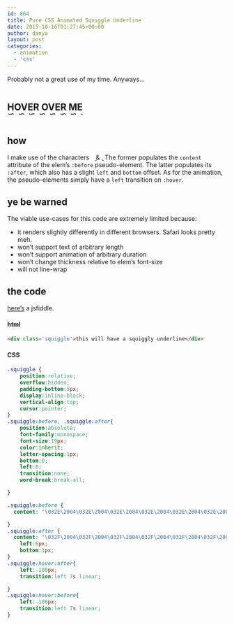 ```yaml
---
id: 864
title: Pure CSS Animated Squiggle Underline
date: 2015-10-16T01:27:45+00:00
author: danya
layout: post
categories:
  - animation
  - 'css'
---
```


Probably not a great use of my time. Anyways&#8230;
<style>.demo h2{text-transform:uppercase}.squiggle{position:relative;overflow:hidden;padding-bottom:5px;display:inline-block;vertical-align:top;cursor:pointer}.red{color:red}.squiggle:before,.squiggle:after{position:absolute;font-family:monospace;font-size:19px;color:inherit;letter-spacing:1px;bottom:0;left:0;transition:none;word-break:break-all;white-space:nowrap}.squiggle:before{content:"\032E\2004\032E\2004\032E\2004\032E\2004\032E\2004\032E\2004\032E\2004\032E\2004\032E\2004\032E\2004\032E\2004\032E\2004\032E\2004\032E\2004\032E\2004\032E\2004\032E\2004\032E\2004\032E\2004\032E\2004\032E\2004\032E\2004\032E\2004\032E\2004\032E\2004\032E\2004\032E\2004\032E\2004\032E\2004\032E\2004\032E\2004\032E\2004\032E\2004\032E\2004\032E\2004\032E\2004\032E\2004\032E\2004\032E\2004\032E\2004\032E\2004\032E\2004\032E\2004\032E\2004\032E\2004\032E\2004\032E\2004\032E\2004\032E\2004\032E\2004\032E\2004\032E\2004\032E\2004\032E\2004\032E\2004\032E\2004\032E\2004\032E\2004\032E\2004\032E\2004\032E\2004\032E\2004\032E\2004\032E\2004\032E\2004\032E\2004\032E\2004\032E\2004\032E\2004\032E\2004\032E\2004\032E\2004\032E\2004\032E\2004\032E\2004\032E\2004\032E\2004\032E\2004\032E\2004\032E\2004\032E\2004\032E\2004\032E\2004\032E\2004\032E\2004\032E\2004\032E\2004\032E\2004\032E\2004\032E\2004\032E\2004\032E\2004\032E\2004\032E\2004\032E\2004\032E\2004\032E\2004\032E\2004\032E\2004\032E\2004\032E\2004\032E\2004\032E\2004\032E\2004\032E\2004\032E\2004\032E\2004\032E\2004\032E\2004\032E\2004\032E\2004\032E\2004\032E\2004\032E\2004\032E\2004\032E\2004\032E\2004\032E\2004\032E\2004\032E\2004\032E\2004\032E\2004\032E\2004\032E\2004\032E\2004\032E\2004\032E\2004\032E\2004\032E\2004\032E\2004\032E\2004\032E\2004\032E\2004\032E\2004\032E\2004\032E\2004\032E\2004\032E\2004\032E\2004\032E\2004\032E\2004\032E\2004\032E\2004\032E\2004\032E\2004\032E\2004\032E\2004\032E\2004\032E\2004\032E\2004\032E\2004\032E\2004\032E\2004\032E\2004\032E\2004\032E\2004\032E\2004\032E\2004\032E\2004\032E\2004\032E\2004\032E\2004\032E\2004\032E\2004\032E\2004\032E\2004\032E\2004\032E\2004\032E\2004\032E\2004\032E\2004\032E\2004\032E\2004\032E\2004\032E\2004\032E\2004\032E\2004\032E\2004\032E\2004\032E\2004\032E\2004\032E\2004\032E\2004\032E\2004\032E\2004\032E\2004\032E\2004\032E\2004\032E\2004\032E\2004\032E\2004\032E\2004\032E\2004\032E\2004\032E\2004\032E\2004\032E\2004\032E\2004\032E\2004\032E\2004\032E\2004\032E\2004\032E\2004\032E\2004\032E\2004\032E\2004\032E\2004\032E\2004\032E\2004\032E\2004"}.squiggle:after{content:"\032F\2004\032F\2004\032F\2004\032F\2004\032F\2004\032F\2004\032F\2004\032F\2004\032F\2004\032F\2004\032F\2004\032F\2004\032F\2004\032F\2004\032F\2004\032F\2004\032F\2004\032F\2004\032F\2004\032F\2004\032F\2004\032F\2004\032F\2004\032F\2004\032F\2004\032F\2004\032F\2004\032F\2004\032F\2004\032F\2004\032F\2004\032F\2004\032F\2004\032F\2004\032F\2004\032F\2004\032F\2004\032F\2004\032F\2004\032F\2004\032F\2004\032F\2004\032F\2004\032F\2004\032F\2004\032F\2004\032F\2004\032F\2004\032F\2004\032F\2004\032F\2004\032F\2004\032F\2004\032F\2004\032F\2004\032F\2004\032F\2004\032F\2004\032F\2004\032F\2004\032F\2004\032F\2004\032F\2004\032F\2004\032F\2004\032F\2004\032F\2004\032F\2004\032F\2004\032F\2004\032F\2004\032F\2004\032F\2004\032F\2004\032F\2004\032F\2004\032F\2004\032F\2004\032F\2004\032F\2004\032F\2004\032F\2004\032F\2004\032F\2004\032F\2004\032F\2004\032F\2004\032F\2004\032F\2004\032F\2004\032F\2004\032F\2004\032F\2004\032F\2004\032F\2004\032F\2004\032F\2004\032F\2004\032F\2004\032F\2004\032F\2004\032F\2004\032F\2004\032F\2004\032F\2004\032F\2004\032F\2004\032F\2004\032F\2004\032F\2004\032F\2004\032F\2004\032F\2004\032F\2004\032F\2004\032F\2004\032F\2004\032F\2004\032F\2004\032F\2004\032F\2004\032F\2004\032F\2004\032F\2004\032F\2004\032F\2004\032F\2004\032F\2004\032F\2004\032F\2004\032F\2004\032F\2004\032F\2004\032F\2004\032F\2004\032F\2004\032F\2004\032F\2004\032F\2004\032F\2004\032F\2004\032F\2004\032F\2004\032F\2004\032F\2004\032F\2004\032F\2004\032F\2004\032F\2004\032F\2004\032F\2004\032F\2004\032F\2004\032F\2004\032F\2004\032F\2004\032F\2004\032F\2004\032F\2004\032F\2004\032F\2004\032F\2004\032F\2004\032F\2004\032F\2004\032F\2004\032F\2004\032F\2004\032F\2004\032F\2004\032F\2004\032F\2004\032F\2004\032F\2004\032F\2004\032F\2004\032F\2004\032F\2004\032F\2004\032F\2004\032F\2004\032F\2004\032F\2004\032F\2004\032F\2004\032F\2004\032F\2004\032F\2004\032F\2004\032F\2004\032F\2004\032F\2004\032F\2004\032F\2004\032F\2004\032F\2004\032F\2004\032F\2004\032F\2004\032F\2004\032F\2004\032F\2004\032F\2004\032F\2004\032F\2004\032F\2004\032F\2004\032F\2004\032F\2004\032F\2004";left:6px;bottom:1px}.squiggle:hover:after{left:-100px;transition:left 7s linear}.squiggle:hover:before{left:-106px;transition:left 7s linear}</style>

<div class="demo">
  <h2 class="squiggle">Hover over me</h2>
</div>



<!--more-->

## how

I make use of the characters <code> ̮</code> & <code>̯</code>. The former populates the `content` attribute of the elem&#8217;s `:before` pseudo-element. The latter populates its `:after`, which also has a slight `left` and `bottom` offset. As for the animation, the pseudo-elements simply have a `left` transition on `:hover`.

## ye be warned

The viable use-cases for this code are extremely limited because:
- it renders slightly differently in different browsers. Safari looks pretty meh.
- won&#8217;t support text of arbitrary length
- won&#8217;t support animation of arbitrary duration
- won&#8217;t change thickness relative to elem&#8217;s font-size
- will not line-wrap

## the code

[here&#8217;s](http://jsfiddle.net/ugj7bp6s/6/) a jsfiddle.

#### html

```html
<div class='squiggle'>this will have a squiggly underline</div>
```

#### CSS

```css
.squiggle {
	position:relative;
	overflow:hidden;
	padding-bottom:5px;
	display:inline-block;
	vertical-align:top;
	cursor:pointer;
}
.squiggle:before, .squiggle:after{
	position:absolute;
	font-family:monospace;
	font-size:19px;
	color:inherit;
	letter-spacing:1px;
	bottom:0;
	left:0;
	transition:none;
	word-break:break-all;

}

.squiggle:before {
  content: "\032E\2004\032E\2004\032E\2004\032E\2004\032E\2004\032E\2004\032E\2004\032E\2004\032E\2004\032E\2004\032E\2004\032E\2004\032E\2004\032E\2004\032E\2004\032E\2004\032E\2004\032E\2004\032E\2004\032E\2004\032E\2004\032E\2004\032E\2004\032E\2004\032E\2004\032E\2004\032E\2004\032E\2004\032E\2004\032E\2004\032E\2004\032E\2004\032E\2004\032E\2004\032E\2004\032E\2004\032E\2004\032E\2004\032E\2004\032E\2004\032E\2004\032E\2004\032E\2004\032E\2004\032E\2004\032E\2004\032E\2004\032E\2004\032E\2004\032E\2004\032E\2004\032E\2004\032E\2004\032E\2004\032E\2004\032E\2004\032E\2004\032E\2004\032E\2004\032E\2004\032E\2004\032E\2004\032E\2004\032E\2004\032E\2004\032E\2004\032E\2004\032E\2004\032E\2004\032E\2004\032E\2004\032E\2004\032E\2004\032E\2004\032E\2004\032E\2004\032E\2004\032E\2004\032E\2004\032E\2004\032E\2004\032E\2004\032E\2004\032E\2004\032E\2004\032E\2004\032E\2004\032E\2004\032E\2004\032E\2004\032E\2004\032E\2004\032E\2004\032E\2004\032E\2004\032E\2004\032E\2004\032E\2004\032E\2004\032E\2004\032E\2004\032E\2004\032E\2004\032E\2004\032E\2004\032E\2004\032E\2004\032E\2004\032E\2004\032E\2004\032E\2004\032E\2004\032E\2004\032E\2004\032E\2004\032E\2004\032E\2004\032E\2004\032E\2004\032E\2004\032E\2004\032E\2004\032E\2004\032E\2004\032E\2004\032E\2004\032E\2004\032E\2004\032E\2004\032E\2004\032E\2004\032E\2004\032E\2004\032E\2004\032E\2004\032E\2004\032E\2004\032E\2004\032E\2004\032E\2004\032E\2004\032E\2004\032E\2004\032E\2004\032E\2004\032E\2004\032E\2004\032E\2004\032E\2004\032E\2004\032E\2004\032E\2004\032E\2004\032E\2004\032E\2004\032E\2004\032E\2004\032E\2004\032E\2004\032E\2004\032E\2004\032E\2004\032E\2004\032E\2004\032E\2004\032E\2004\032E\2004\032E\2004\032E\2004\032E\2004\032E\2004\032E\2004\032E\2004\032E\2004\032E\2004\032E\2004\032E\2004\032E\2004\032E\2004\032E\2004\032E\2004\032E\2004\032E\2004\032E\2004\032E\2004\032E\2004\032E\2004\032E\2004\032E\2004\032E\2004\032E\2004\032E\2004\032E\2004\032E\2004\032E\2004\032E\2004\032E\2004\032E\2004\032E\2004\032E\2004\032E\2004\032E\2004\032E\2004\032E\2004\032E\2004\032E\2004\032E\2004\032E\2004\032E\2004\032E\2004";

}
.squiggle:after {
  content: "\032F\2004\032F\2004\032F\2004\032F\2004\032F\2004\032F\2004\032F\2004\032F\2004\032F\2004\032F\2004\032F\2004\032F\2004\032F\2004\032F\2004\032F\2004\032F\2004\032F\2004\032F\2004\032F\2004\032F\2004\032F\2004\032F\2004\032F\2004\032F\2004\032F\2004\032F\2004\032F\2004\032F\2004\032F\2004\032F\2004\032F\2004\032F\2004\032F\2004\032F\2004\032F\2004\032F\2004\032F\2004\032F\2004\032F\2004\032F\2004\032F\2004\032F\2004\032F\2004\032F\2004\032F\2004\032F\2004\032F\2004\032F\2004\032F\2004\032F\2004\032F\2004\032F\2004\032F\2004\032F\2004\032F\2004\032F\2004\032F\2004\032F\2004\032F\2004\032F\2004\032F\2004\032F\2004\032F\2004\032F\2004\032F\2004\032F\2004\032F\2004\032F\2004\032F\2004\032F\2004\032F\2004\032F\2004\032F\2004\032F\2004\032F\2004\032F\2004\032F\2004\032F\2004\032F\2004\032F\2004\032F\2004\032F\2004\032F\2004\032F\2004\032F\2004\032F\2004\032F\2004\032F\2004\032F\2004\032F\2004\032F\2004\032F\2004\032F\2004\032F\2004\032F\2004\032F\2004\032F\2004\032F\2004\032F\2004\032F\2004\032F\2004\032F\2004\032F\2004\032F\2004\032F\2004\032F\2004\032F\2004\032F\2004\032F\2004\032F\2004\032F\2004\032F\2004\032F\2004\032F\2004\032F\2004\032F\2004\032F\2004\032F\2004\032F\2004\032F\2004\032F\2004\032F\2004\032F\2004\032F\2004\032F\2004\032F\2004\032F\2004\032F\2004\032F\2004\032F\2004\032F\2004\032F\2004\032F\2004\032F\2004\032F\2004\032F\2004\032F\2004\032F\2004\032F\2004\032F\2004\032F\2004\032F\2004\032F\2004\032F\2004\032F\2004\032F\2004\032F\2004\032F\2004\032F\2004\032F\2004\032F\2004\032F\2004\032F\2004\032F\2004\032F\2004\032F\2004\032F\2004\032F\2004\032F\2004\032F\2004\032F\2004\032F\2004\032F\2004\032F\2004\032F\2004\032F\2004\032F\2004\032F\2004\032F\2004\032F\2004\032F\2004\032F\2004\032F\2004\032F\2004\032F\2004\032F\2004\032F\2004\032F\2004\032F\2004\032F\2004\032F\2004\032F\2004\032F\2004\032F\2004\032F\2004\032F\2004\032F\2004\032F\2004\032F\2004\032F\2004\032F\2004\032F\2004\032F\2004\032F\2004\032F\2004\032F\2004\032F\2004\032F\2004\032F\2004\032F\2004\032F\2004\032F\2004\032F\2004\032F\2004\032F\2004\032F\2004\032F\2004\032F\2004\032F\2004\032F\2004";
	left:6px;
	bottom:1px;
}
.squiggle:hover:after{
    left:-100px;
    transition:left 7s linear;

}
.squiggle:hover:before{
    left:-106px;
    transition:left 7s linear;  
}
```

<div>
</div>
